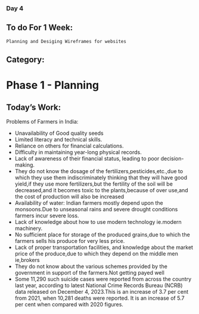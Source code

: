 ### Day 4

## To do For 1 Week:

`Planning and Desiging Wireframes for websites`

## Category: 
# Phase 1 - Planning

## Today’s Work:

Problems of Farmers in India:

- Unavailability of Good quality seeds
- Limited literacy and technical skills.
- Reliance on others for financial calculations.
- Difficulty in maintaining year-long physical records.
- Lack of awareness of their financial status, leading to poor decision-making.
- They do not know the dosage of the fertilizers,pesticides,etc.,due to which they use them indiscriminately thinking that they will have good yield,if they use more fertilizers,but the fertility of the soil will be decreased,and it becomes toxic to the plants,because of over use,and the cost of production will also be increased
- Availability of water: Indian farmers mostly depend upon the monsoons.Due to unseasonal rains and severe drought conditions farmers incur severe loss.
- Lack of knowledge about how to use modern technology ie.modern machinery.
- No sufficient place for storage of the produced grains,due to which the farmers sells his produce for very less price.
- Lack of proper transportation facilities, and knowledge about the market price of the produce,due to which they depend on the middle men ie,brokers
- They do not know about the various schemes provided by the government in support of the farmers.Not getting payed well
- Some 11,290 such suicide cases were reported from across the country last year, according to latest National Crime Records Bureau (NCRB) data released on December 4, 2023.This is an increase of 3.7 per cent from 2021, when 10,281 deaths were reported. It is an increase of 5.7 per cent when compared with 2020 figures.






